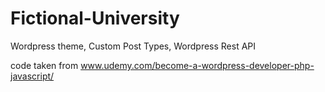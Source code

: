 # Fictional-University
Wordpress theme, Custom Post Types, Wordpress Rest API

code taken from www.udemy.com/become-a-wordpress-developer-php-javascript/
